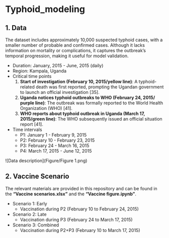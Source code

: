 # Typhoid_modeling

## 1. Data

The dataset includes approximately 10,000 suspected typhoid cases, with a smaller number of probable and confirmed cases. Although it lacks information on mortality or complications, it captures the outbreak’s temporal progression, making it useful for model validation.

- Duration: January, 2015 - June, 2015 (daily)
- Region: Kampala, Uganda
- Critical time points
    1. **Start of investigation (February 10, 2015/yellow line)**: A typhoid-related death was first reported, prompting the Ugandan government to launch an official investigation [35].
    2. **Uganda notices typhoid outbreaks to WHO (February 24, 2015/ purple line)**: The outbreak was formally reported to the World Health Organization (WHO) [41].
    3. **WHO reports about typhoid outbreak in Uganda (March 17, 2015/green line)**: The WHO subsequently issued an official situation report [41].
- Time intervals
    - P1: January 1 - February 9, 2015
    - P2: February 10 - February 23, 2015
    - P3: February 24 - March 16, 2015
    - P4: March 17, 2015 - June 12, 2015
      
![Data description](Figure/Figure 1.png)

## 2. Vaccine Scenario

The relevant materials are provided in this repository and can be found in the **“Vaccine scenarios.xlsx”** and the **“Vaccine figure.ipynb”**.

- Scenario 1: Early
    - Vaccination during P2 (February 10 to February 24, 2015)
- Scenario 2: Late
    - Vaccination during P3 (February 24 to March 17, 2015)
- Scenario 3: Combined
    - Vaccination during P2+P3 (February 10 to March 17, 2015)
